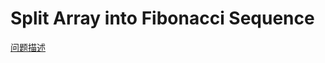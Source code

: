 # Split Array into Fibonacci Sequence

[问题描述](https://leetcode.com/problems/split-array-into-fibonacci-sequence/)
